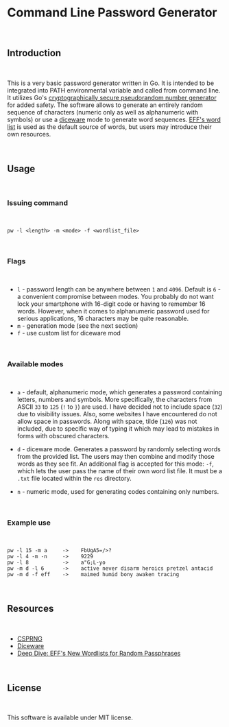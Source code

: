 # Command Line Password Generator
<br>

## Introduction
<br>

This is a very basic password generator written in Go. It is intended to be integrated into PATH environmental variable and called from command line. It utilizes Go's [cryptographically secure pseudorandom number generator](https://en.wikipedia.org/wiki/Cryptographically_secure_pseudorandom_number_generator) for added safety. The software allows to generate an entirely random sequence of characters (numeric only as well as alphanumeric with symbols) or use a [diceware](https://en.wikipedia.org/wiki/Diceware) mode to generate word sequences. [EFF's word list](https://www.eff.org/deeplinks/2016/07/new-wordlists-random-passphrases) is used as the default source of words, but users may introduce their own resources.

<br>

## Usage
<br>

### Issuing command
<br>
    
```
pw -l <length> -m <mode> -f <wordlist_file>
```

<br>

### Flags
<br>

* `l` - password length can be anywhere between `1` and `4096`. Default is `6` - a convenient compromise between modes. You probably do not want lock your smartphone with 16-digit code or having to remember 16 words. However, when it comes to alphanumeric password used for serious applications, 16 characters may be quite reasonable.
* `m` - generation mode (see the next section)
* `f` - use custom list for diceware mod

<br>

### Available modes
<br>

* `a` - default, alphanumeric mode, which generates a password containing letters, numbers and symbols.
More specifically, the characters from ASCII `33` to `125` (`!` to `}`) are used. I have decided not to include space (`32`) due to visibility issues. Also, some websites I have encountered do not allow space in passwords. Along with space, tilde (`126`) was not included, due to specific way of typing it which may lead to mistakes in forms with obscured characters.

* `d` - diceware mode. Generates a password by randomly selecting words from the provided list. The users may then combine and modify those words as they see fit. An additional flag is accepted for this mode: `-f`, which lets the user pass the name of their own word list file. It must be a `.txt` file located within the `res` directory.

* `n` - numeric mode, used for generating codes containing only numbers.

<br>

### Example use
<br>

```
pw -l 15 -m a     ->    FbUgA5=/>?
pw -l 4 -m -n     ->    9229
pw -l 8           ->    a"G;L-yo
pw -m d -l 6      ->    active never disarm heroics pretzel antacid
pw -m d -f eff    ->    maimed humid bony awaken tracing
```

<br>

## Resources
<br>

* [CSPRNG](https://en.wikipedia.org/wiki/Cryptographically_secure_pseudorandom_number_generator)
* [Diceware](https://en.wikipedia.org/wiki/Diceware)
* [Deep Dive: EFF's New Wordlists for Random Passphrases](https://www.eff.org/deeplinks/2016/07/new-wordlists-random-passphrases)

<br>

## License
<br>

This software is available under MIT license.
